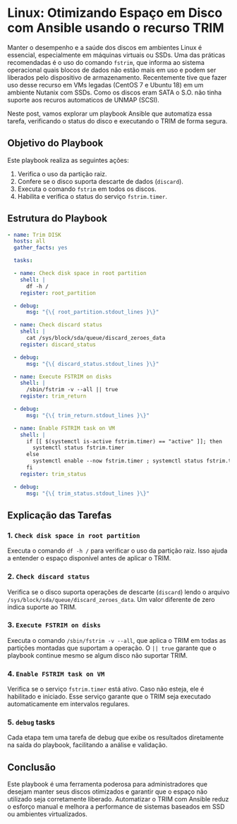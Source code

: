 # Linux: Otimizando Espaço em Disco com Ansible usando o recurso TRIM

Manter o desempenho e a saúde dos discos em ambientes Linux é essencial, especialmente em máquinas virtuais ou SSDs. Uma das práticas recomendadas é o uso do comando `fstrim`, que informa ao sistema operacional quais blocos de dados não estão mais em uso e podem ser liberados pelo dispositivo de armazenamento. Recentemente tive que fazer uso desse recurso em VMs legadas (CentOS 7 e Ubuntu 18) em um ambiente Nutanix com SSDs. Como os discos eram SATA o S.O. não tinha suporte aos recuros automaticos de UNMAP (SCSI).

Neste post, vamos explorar um playbook Ansible que automatiza essa tarefa, verificando o status do disco e executando o TRIM de forma segura.

## Objetivo do Playbook

Este playbook realiza as seguintes ações:

1.  Verifica o uso da partição raiz.
2.  Confere se o disco suporta descarte de dados (`discard`).
3.  Executa o comando `fstrim` em todos os discos.
4.  Habilita e verifica o status do serviço `fstrim.timer`.

## Estrutura do Playbook

```yaml
- name: Trim DISK
  hosts: all
  gather_facts: yes

  tasks:

  - name: Check disk space in root partition
    shell: |
      df -h /
    register: root_partition

  - debug:
      msg: "{\{ root_partition.stdout_lines }\}"

  - name: Check discard status
    shell: |
      cat /sys/block/sda/queue/discard_zeroes_data
    register: discard_status

  - debug:
      msg: "{\{ discard_status.stdout_lines }\}"

  - name: Execute FSTRIM on disks
    shell: |
      /sbin/fstrim -v --all || true
    register: trim_return

  - debug:
      msg: "{\{ trim_return.stdout_lines }\}"

  - name: Enable FSTRIM task on VM
    shell: |
      if [[ $(systemctl is-active fstrim.timer) == "active" ]]; then
        systemctl status fstrim.timer
      else
        systemctl enable --now fstrim.timer ; systemctl status fstrim.timer
      fi
    register: trim_status

  - debug:
      msg: "{\{ trim_status.stdout_lines }\}"
```

## Explicação das Tarefas

### 1. `Check disk space in root partition`

Executa o comando `df -h /` para verificar o uso da partição raiz. Isso ajuda a entender o espaço disponível antes de aplicar o TRIM.

### 2. `Check discard status`

Verifica se o disco suporta operações de descarte (`discard`) lendo o arquivo `/sys/block/sda/queue/discard_zeroes_data`. Um valor diferente de zero indica suporte ao TRIM.

### 3. `Execute FSTRIM on disks`

Executa o comando `/sbin/fstrim -v --all`, que aplica o TRIM em todas as partições montadas que suportam a operação. O `|| true` garante que o playbook continue mesmo se algum disco não suportar TRIM.

### 4. `Enable FSTRIM task on VM`

Verifica se o serviço `fstrim.timer` está ativo. Caso não esteja, ele é habilitado e iniciado. Esse serviço garante que o TRIM seja executado automaticamente em intervalos regulares.

### 5. `debug` tasks

Cada etapa tem uma tarefa de debug que exibe os resultados diretamente na saída do playbook, facilitando a análise e validação.

## Conclusão

Este playbook é uma ferramenta poderosa para administradores que desejam manter seus discos otimizados e garantir que o espaço não utilizado seja corretamente liberado. Automatizar o TRIM com Ansible reduz o esforço manual e melhora a performance de sistemas baseados em SSD ou ambientes virtualizados.
